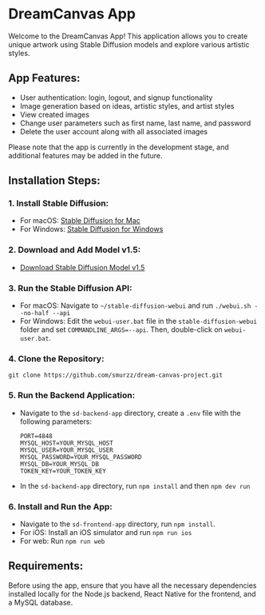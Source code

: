 # DreamCanvas App

Welcome to the DreamCanvas App! This application allows you to create unique artwork using Stable Diffusion models and explore various artistic styles.

## App Features:
- User authentication: login, logout, and signup functionality
- Image generation based on ideas, artistic styles, and artist styles
- View created images
- Change user parameters such as first name, last name, and password
- Delete the user account along with all associated images

Please note that the app is currently in the development stage, and additional features may be added in the future.

## Installation Steps:
### 1. Install Stable Diffusion:
- For macOS: [Stable Diffusion for Mac](https://stable-diffusion-art.com/install-mac/)
- For Windows: [Stable Diffusion for Windows](https://stable-diffusion-art.com/install-windows/)

### 2. Download and Add Model v1.5:
- [Download Stable Diffusion Model v1.5](https://huggingface.co/runwayml/stable-diffusion-v1-5)

### 3. Run the Stable Diffusion API:

- For macOS: Navigate to `~/stable-diffusion-webui` and run `./webui.sh --no-half --api`
- For Windows: Edit the `webui-user.bat` file in the `stable-diffusion-webui` folder and set `COMMANDLINE_ARGS=--api`. Then, double-click on `webui-user.bat`.

### 4. Clone the Repository:
``` 
git clone https://github.com/smurzz/dream-canvas-project.git 
```
### 5. Run the Backend Application:
- Navigate to the `sd-backend-app` directory, create a `.env` file with the following parameters:

    ```
    PORT=4848
    MYSQL_HOST=YOUR_MYSQL_HOST
    MYSQL_USER=YOUR_MYSQL_USER
    MYSQL_PASSWORD=YOUR_MYSQL_PASSWORD
    MYSQL_DB=YOUR_MYSQL_DB
    TOKEN_KEY=YOUR_TOKEN_KEY
    ```
- In the `sd-backend-app` directory, run `npm install` and then `npm dev run`

### 6. Install and Run the App:
- Navigate to the `sd-frontend-app` directory, run `npm install`.
- For iOS: Install an iOS simulator and run `npm run ios`
- For web: Run `npm run web`

## Requirements:
Before using the app, ensure that you have all the necessary dependencies installed locally for the Node.js backend, React Native for the frontend, and a MySQL database. 
